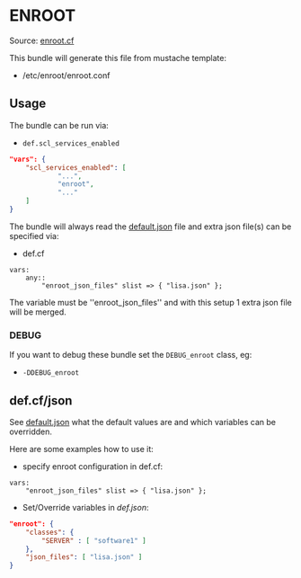 
# ENROOT

Source: [enroot.cf](/services/enroot.cf)

This bundle will generate this file from mustache template:
 * /etc/enroot/enroot.conf

## Usage

The bundle can be run via:
 * `def.scl_services_enabled`
```json
"vars": {
    "scl_services_enabled": [
            "...",
            "enroot",
            "..."
    ]
}
```

The bundle will always read the [default.json](/templates/enroot/json/default.json) file
and extra json file(s) can be specified via:
 * def.cf
```
vars:
    any::
        "enroot_json_files" slist => { "lisa.json" };
```

The variable must be ''enroot_json_files'' and with this setup 1 extra json file will be  merged.

### DEBUG

If you want to debug these bundle set the `DEBUG_enroot` class, eg:
 * `-DDEBUG_enroot`

##  def.cf/json

See [default.json](/templates/enroot/json/default.json) what the default values are and
which variables can be overridden.

Here are some examples how to use it:
 * specify enroot configuration in def.cf:
```
vars:
    "enroot_json_files" slist => { "lisa.json" };
```

 * Set/Override variables in *def.json*:
```json
"enroot": {
    "classes": {
        "SERVER" : [ "software1" ]
    },
    "json_files": [ "lisa.json" ]
}
```
